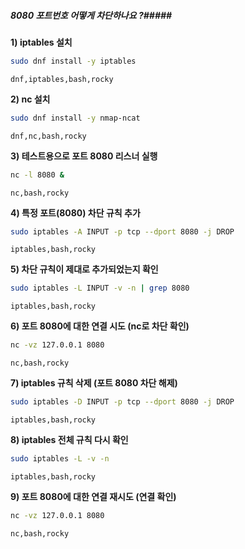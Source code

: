 ##### 8080 포트번호 어떻게 차단하나요 ?#####

**1) iptables 설치**

```bash
sudo dnf install -y iptables
```

```tech
dnf,iptables,bash,rocky
```

**2) nc 설치**

```bash
sudo dnf install -y nmap-ncat
```

```tech
dnf,nc,bash,rocky
```

**3) 테스트용으로 포트 8080 리스너 실행**

```bash
nc -l 8080 &
```

```tech
nc,bash,rocky
```

**4) 특정 포트(8080) 차단 규칙 추가**

```bash
sudo iptables -A INPUT -p tcp --dport 8080 -j DROP
```

```tech
iptables,bash,rocky
```

**5) 차단 규칙이 제대로 추가되었는지 확인**

```bash
sudo iptables -L INPUT -v -n | grep 8080
```

```tech
iptables,bash,rocky
```

**6) 포트 8080에 대한 연결 시도 (nc로 차단 확인)**

```bash
nc -vz 127.0.0.1 8080
```

```tech
nc,bash,rocky
```

**7) iptables 규칙 삭제 (포트 8080 차단 해제)**

```bash
sudo iptables -D INPUT -p tcp --dport 8080 -j DROP
```

```tech
iptables,bash,rocky
```

**8) iptables 전체 규칙 다시 확인**

```bash
sudo iptables -L -v -n
```

```tech
iptables,bash,rocky
```

**9) 포트 8080에 대한 연결 재시도 (연결 확인)**

```bash
nc -vz 127.0.0.1 8080
```

```tech
nc,bash,rocky
```